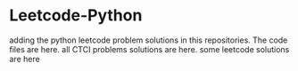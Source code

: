 # Leetcode-Python
adding the python leetcode problem solutions in this repositories. 
The code files are here.
all CTCI problems solutions are here.
some leetcode solutions are here
















































































































































































































































































































































































































































































































